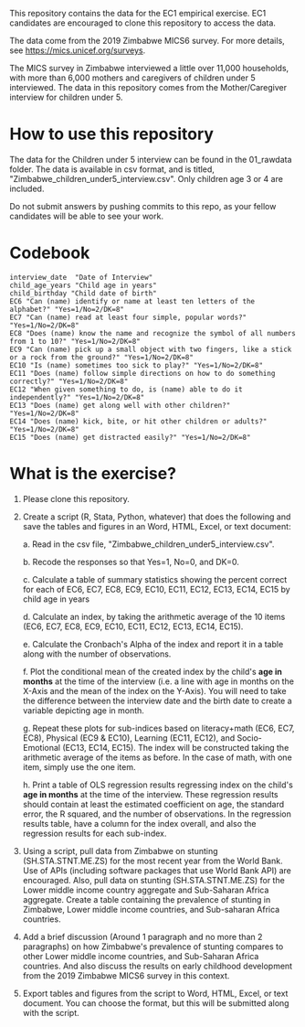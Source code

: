 This repository contains the data for the EC1 empirical exercise.  EC1 candidates are encouraged to clone this repository to access the data.

The data come from the 2019 Zimbabwe MICS6 survey.  For more details, see https://mics.unicef.org/surveys.

The MICS survey in Zimbabwe interviewed a little over 11,000 households, with more than 6,000 mothers and caregivers of children under 5 interviewed.  The data in this repository comes from the Mother/Caregiver interview for children under 5.  

# How to use this repository

The data for the Children under 5 interview can be found in the 01_rawdata folder.  The data is available in csv format, and is titled, "Zimbabwe_children_under5_interview.csv".  Only children age 3 or 4 are included.

Do not submit answers by pushing commits to this repo, as your fellow candidates will be able to see your work.

# Codebook



    interview_date  "Date of Interview"
    child_age_years "Child age in years"
    child_birthday "Child date of birth"
    EC6 "Can (name) identify or name at least ten letters of the alphabet?" "Yes=1/No=2/DK=8"
    EC7 "Can (name) read at least four simple, popular words?" "Yes=1/No=2/DK=8"
    EC8 "Does (name) know the name and recognize the symbol of all numbers from 1 to 10?" "Yes=1/No=2/DK=8"
    EC9 "Can (name) pick up a small object with two fingers, like a stick or a rock from the ground?" "Yes=1/No=2/DK=8"
    EC10 "Is (name) sometimes too sick to play?" "Yes=1/No=2/DK=8"
    EC11 "Does (name) follow simple directions on how to do something correctly?" "Yes=1/No=2/DK=8"
    EC12 "When given something to do, is (name) able to do it independently?" "Yes=1/No=2/DK=8"
    EC13 "Does (name) get along well with other children?" "Yes=1/No=2/DK=8"
    EC14 "Does (name) kick, bite, or hit other children or adults?" "Yes=1/No=2/DK=8"
    EC15 "Does (name) get distracted easily?" "Yes=1/No=2/DK=8"

# What is the exercise?

1. Please clone this repository.

2. Create a script (R, Stata, Python, whatever) that does the following and save the tables and figures in an Word, HTML, Excel, or text document:

    a. Read in the csv file, "Zimbabwe_children_under5_interview.csv".  

    b. Recode the responses so that Yes=1, No=0, and DK=0.  

    c. Calculate a table of summary statistics showing the percent correct for each of EC6, EC7, EC8, EC9, EC10, EC11, EC12, EC13, EC14, EC15 by child age in years

    d. Calculate an index, by taking the arithmetic average of the 10 items (EC6, EC7, EC8, EC9, EC10, EC11, EC12, EC13, EC14, EC15).  
  
    e. Calculate the Cronbach's Alpha of the index and report it in a table along with the number of observations.  

    f. Plot the conditional mean of the created index by the child's **age in months** at the time of the interview (i.e. a line with age in months on the X-Axis and the mean of the index on the Y-Axis). You will need to take the difference between the interview date and the birth date to create a variable depicting age in month.

    g. Repeat these plots for sub-indices based on literacy+math (EC6, EC7, EC8), Physical (EC9 & EC10), Learning (EC11, EC12), and Socio-Emotional (EC13, EC14, EC15).  The index will be constructed taking the arithmetic average of the items as before. In the case of math, with one item, simply use the one item.

    h. Print a table of OLS regression results regressing index on the child's **age in months** at the time of the interview.  These regression results should contain at least the estimated coefficient on age, the standard error, the R squared, and the number of observations.  In the regression results table, have a column for the index overall, and also the regression results for each sub-index.

3. Using a script, pull data from Zimbabwe on stunting (SH.STA.STNT.ME.ZS) for the most recent year from the World Bank.  Use of APIs (including software packages that use World Bank API) are encouraged.  Also, pull data on stunting (SH.STA.STNT.ME.ZS) for the Lower middle income country aggregate and Sub-Saharan Africa aggregate.  Create a table containing the prevalence of stunting in Zimbabwe, Lower middle income countries, and Sub-saharan Africa countries.

4. Add a brief discussion (Around 1 paragraph and no more than 2 paragraphs) on how Zimbabwe's prevalence of stunting compares to other Lower middle income countries, and Sub-Saharan Africa countries.  And also discuss the results on early childhood development from the 2019 Zimbabwe MICS6 survey in this context.

5. Export tables and figures from the script to Word, HTML, Excel, or text document.  You can choose the format, but this will be submitted along with the script.
